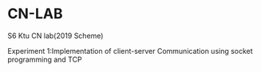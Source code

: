 # CN-LAB
S6 Ktu CN lab(2019 Scheme)

Experiment 1:Implementation of client-server Communication using socket programming and TCP